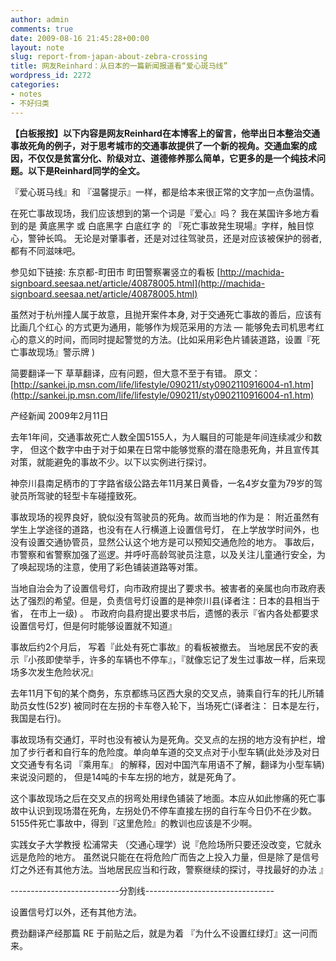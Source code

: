 ```yaml
---
author: admin
comments: true
date: 2009-08-16 21:45:28+00:00
layout: note
slug: report-from-japan-about-zebra-crossing
title: 网友Reinhard：从日本的一篇新闻报道看“爱心斑马线”
wordpress_id: 2272
categories:
- notes
- 不好归类
---
```


**【白板报按】以下内容是网友Reinhard在本博客上的留言，他举出日本整治交通事故死角的例子，对于思考城市的交通事故提供了一个新的视角。交通血案的成因，不仅仅是贫富分化、阶级对立、道德修养那么简单，它更多的是一个纯技术问题。以下是Reinhard同学的全文。**

『爱心斑马线』和 『温馨提示』一样，都是给本来很正常的文字加一点伪温情。

在死亡事故现场，我们应该想到的第一个词是『爱心』吗？
我在某国许多地方看到的是 黄底黑字 或 白底黑字 白底红字 的 『死亡事故発生現場』字样，触目惊心，警钟长鸣。
无论是对肇事者，还是对过往驾驶员，还是对应该被保护的弱者, 都有不同滋味吧。

参见如下链接: 东京都-町田市 町田警察署竖立的看板
[http://machida-signboard.seesaa.net/article/40878005.html](http://machida-signboard.seesaa.net/article/40878005.html)

虽然对于杭州撞人属于故意，且抛开案件本身, 对于交通死亡事故的善后，应该有比画几个红心 的方式更为通用，能够作为规范采用的方法 — 能够免去司机思考红心的意义的时间，而同时提起警觉的方法。(比如采用彩色片铺装道路，设置『死亡事故现场』警示牌 )

简要翻译一下 草草翻译，应有问题，但大意不至于有错。
原文： [http://sankei.jp.msn.com/life/lifestyle/090211/sty0902110916004-n1.htm](http://sankei.jp.msn.com/life/lifestyle/090211/sty0902110916004-n1.htm)

产经新闻 2009年2月11日

去年1年间，交通事故死亡人数全国5155人，为人瞩目的可能是年间连续减少和数字， 但这个数字中由于对于如果在日常中能够觉察的潜在隐患死角，并且宣传其对策，就能避免的事故不少。以下以实例进行探讨。

神奈川县南足柄市的丁字路省级公路去年11月某日黄昏，一名4岁女童为79岁的驾驶员所驾驶的轻型卡车碰撞致死。

事故现场的视界良好，貌似没有驾驶员的死角。故而当地的作为是： 附近虽然有学生上学途径的道路，也没有在人行横道上设置信号灯， 在上学放学时间外，也没有设置交通协管员，显然公认这个地方是可以预知交通危险的地方。
事故后，市警察和省警察加强了巡逻。并呼吁高龄驾驶员注意，以及关注儿童通行安全，为了唤起现场的注意，使用了彩色铺装道路等对策。

当地自治会为了设置信号灯，向市政府提出了要求书。被害者的亲属也向市政府表达了强烈的希望。但是，负责信号灯设置的是神奈川县(译者注：日本的县相当于省， 在市上一级) 。 市政府向县府提出要求书后，遗憾的表示『省内各处都要求设置信号灯，但是何时能够设置就不知道』

事故后约2个月后， 写着『此处有死亡事故』的看板被撤去。 当地居民不安的表示『小孩即使举手，许多的车辆也不停车』，『就像忘记了发生过事故一样，后来现场多次发生危险状况』

去年11月下旬的某个商务，东京都练马区西大泉的交叉点，骑乘自行车的托儿所辅助员女性(52岁) 被同时在左拐的卡车卷入轮下，当场死亡(译者注： 日本是左行，我国是右行)。

事故现场有交通灯，平时也没有被认为是死角。交叉点的左拐的地方没有护栏，增加了步行者和自行车的危险度。单向单车道的交叉点对于小型车辆(此处涉及对日文交通专有名词 『乘用车』 的解释，因对中国汽车用语不了解，翻译为小型车辆) 来说没问题的， 但是14吨的卡车左拐的地方，就是死角了。

这个事故现场之后在交叉点的拐弯处用绿色铺装了地面。本应从如此惨痛的死亡事故中认识到现场潜在死角，左拐处仍不停车直接左拐的自行车今日仍不在少数。
5155件死亡事故中，得到『这里危险』的教训也应该是不少啊。

实践女子大学教授 松浦常夫 （交通心理学）说『危险场所只要还没改变，它就永远是危险的地方。 虽然说只能在在将危险广而告之上投入力量，但是除了是信号灯之外还有其他方法。当地居民应当和行政，警察继续的探讨，寻找最好的办法 』

---------------------------分割线--------------------------------

设置信号灯以外，还有其他方法。

费劲翻译产经那篇 RE 于前贴之后，就是为着 『为什么不设置红绿灯』这一问而来。
